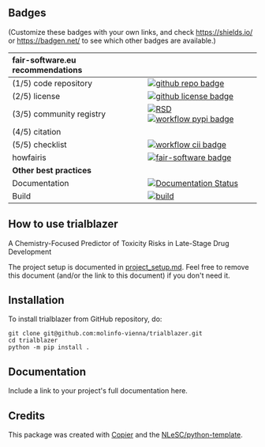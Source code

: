 ## Badges

(Customize these badges with your own links, and check https://shields.io/ or https://badgen.net/ to see which other badges are available.)

| fair-software.eu recommendations | |
| :-- | :--  |
| (1/5) code repository              | [![github repo badge](https://img.shields.io/badge/github-repo-000.svg?logo=github&labelColor=gray&color=blue)](https://github.com/molinfo-vienna/trialblazer) |
| (2/5) license                      | [![github license badge](https://img.shields.io/github/license/molinfo-vienna/trialblazer)](https://github.com/molinfo-vienna/trialblazer) |
| (3/5) community registry           | [![RSD](https://img.shields.io/badge/rsd-trialblazer-00a3e3.svg)](https://www.research-software.nl/software/trialblazer) [![workflow pypi badge](https://img.shields.io/pypi/v/trialblazer.svg?colorB=blue)](https://pypi.python.org/project/trialblazer/) |
| (4/5) citation                     | |
| (5/5) checklist                    | [![workflow cii badge](https://bestpractices.coreinfrastructure.org/projects/<replace-with-created-project-identifier>/badge)](https://bestpractices.coreinfrastructure.org/projects/<replace-with-created-project-identifier>) |
| howfairis                          | [![fair-software badge](https://img.shields.io/badge/fair--software.eu-%E2%97%8F%20%20%E2%97%8F%20%20%E2%97%8F%20%20%E2%97%8F%20%20%E2%97%8B-yellow)](https://fair-software.eu) |
| **Other best practices**           | &nbsp; |
| Documentation                      | [![Documentation Status](https://readthedocs.org/projects/trialblazer/badge/?version=latest)](https://trialblazer.readthedocs.io/en/latest/?badge=latest) || **GitHub Actions**                 | &nbsp; |
| Build                              | [![build](https://github.com/molinfo-vienna/trialblazer/actions/workflows/build.yml/badge.svg)](https://github.com/molinfo-vienna/trialblazer/actions/workflows/build.yml) |
## How to use trialblazer

A Chemistry-Focused Predictor of Toxicity Risks in Late-Stage Drug Development

The project setup is documented in [project_setup.md](project_setup.md). Feel free to remove this document (and/or the link to this document) if you don't need it.

## Installation

To install trialblazer from GitHub repository, do:

```console
git clone git@github.com:molinfo-vienna/trialblazer.git
cd trialblazer
python -m pip install .
```

## Documentation

Include a link to your project's full documentation here.



## Credits

This package was created with [Copier](https://github.com/copier-org/copier) and the [NLeSC/python-template](https://github.com/NLeSC/python-template).
